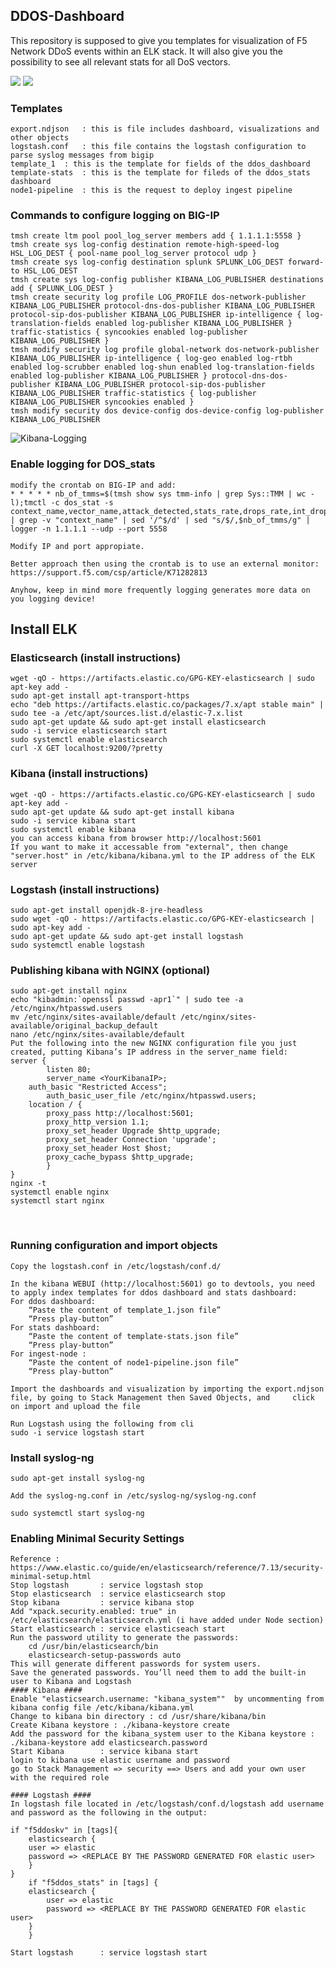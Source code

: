 ## DDOS-Dashboard

This repository is supposed to give you templates for visualization of F5 Network DDoS events within an ELK stack.
It will also give you the possibility to see all relevant stats for all DoS vectors.

<img src="images/image1.png">

<img src="images/image2.png">

### Templates

	export.ndjson	: this is file includes dashboard, visualizations and other objects
	logstash.conf	: this file contains the logstash configuration to parse syslog messages from bigip
	template_1	: this is the template for fields of the ddos_dashboard
	template-stats	: this is the template for fileds of the ddos_stats dashboard
	node1-pipeline  : this is the request to deploy ingest pipeline

### Commands to configure logging on BIG-IP
	tmsh create ltm pool pool_log_server members add { 1.1.1.1:5558 }
	tmsh create sys log-config destination remote-high-speed-log HSL_LOG_DEST { pool-name pool_log_server protocol udp }
	tmsh create sys log-config destination splunk SPLUNK_LOG_DEST forward-to HSL_LOG_DEST
	tmsh create sys log-config publisher KIBANA_LOG_PUBLISHER destinations add { SPLUNK_LOG_DEST }
	tmsh create security log profile LOG_PROFILE dos-network-publisher KIBANA_LOG_PUBLISHER protocol-dns-dos-publisher KIBANA_LOG_PUBLISHER protocol-sip-dos-publisher KIBANA_LOG_PUBLISHER ip-intelligence { log-translation-fields enabled log-publisher KIBANA_LOG_PUBLISHER } traffic-statistics { syncookies enabled log-publisher KIBANA_LOG_PUBLISHER }
	tmsh modify security log profile global-network dos-network-publisher KIBANA_LOG_PUBLISHER ip-intelligence { log-geo enabled log-rtbh enabled log-scrubber enabled log-shun enabled log-translation-fields enabled log-publisher KIBANA_LOG_PUBLISHER } protocol-dns-dos-publisher KIBANA_LOG_PUBLISHER protocol-sip-dos-publisher KIBANA_LOG_PUBLISHER traffic-statistics { log-publisher KIBANA_LOG_PUBLISHER syncookies enabled }
	tmsh modify security dos device-config dos-device-config log-publisher KIBANA_LOG_PUBLISHER

![Kibana-Logging](https://user-images.githubusercontent.com/58518999/114186432-235da700-9947-11eb-9662-67eede1773d2.png)

### Enable logging for DOS_stats
	modify the crontab on BIG-IP and add: 
	* * * * * nb_of_tmms=$(tmsh show sys tmm-info | grep Sys::TMM | wc -l);tmctl -c dos_stat -s context_name,vector_name,attack_detected,stats_rate,drops_rate,int_drops_rate,ba_stats_rate,ba_drops_rate,bd_stats_rate,bd_drops_rate,detection,mitigation_low,mitigation_high,detection_ba,mitigation_ba_low,mitigation_ba_high,detection_bd,mitigation_bd_low,mitigation_bd_high | grep -v "context_name" | sed '/^$/d' | sed "s/$/,$nb_of_tmms/g" | logger -n 1.1.1.1 --udp --port 5558

	Modify IP and port appropiate.
	
	Better approach then using the crontab is to use an external monitor:
	https://support.f5.com/csp/article/K71282813
	
	Anyhow, keep in mind more frequently logging generates more data on you logging device!
	

## Install ELK
### Elasticsearch (install instructions)
	wget -qO - https://artifacts.elastic.co/GPG-KEY-elasticsearch | sudo apt-key add -
	sudo apt-get install apt-transport-https
	echo "deb https://artifacts.elastic.co/packages/7.x/apt stable main" | sudo tee -a /etc/apt/sources.list.d/elastic-7.x.list
	sudo apt-get update && sudo apt-get install elasticsearch
	sudo -i service elasticsearch start
	sudo systemctl enable elasticsearch
	curl -X GET localhost:9200/?pretty
	
### Kibana (install instructions)
	wget -qO - https://artifacts.elastic.co/GPG-KEY-elasticsearch | sudo apt-key add -
	sudo apt-get update && sudo apt-get install kibana
	sudo -i service kibana start
	sudo systemctl enable kibana
	you can access kibana from browser http://localhost:5601
	If you want to make it accessable from "external", then change "server.host" in /etc/kibana/kibana.yml to the IP address of the ELK server
	
### Logstash (install instructions)
	sudo apt-get install openjdk-8-jre-headless
	sudo wget -qO - https://artifacts.elastic.co/GPG-KEY-elasticsearch | sudo apt-key add -
	sudo apt-get update && sudo apt-get install logstash
	sudo systemctl enable logstash
	
### Publishing kibana with NGINX (optional)
	sudo apt-get install nginx
	echo "kibadmin:`openssl passwd -apr1`" | sudo tee -a /etc/nginx/htpasswd.users
	mv /etc/nginx/sites-available/default /etc/nginx/sites-available/original_backup_default
	nano /etc/nginx/sites-available/default
	Put the following into the new NGINX configuration file you just created, putting Kibana’s IP address in the server_name field:
	server {
    		listen 80;
    		server_name <YourKibanaIP>;
   	 	auth_basic "Restricted Access";
    		auth_basic_user_file /etc/nginx/htpasswd.users;
    	location / {
        	proxy_pass http://localhost:5601;
        	proxy_http_version 1.1;
        	proxy_set_header Upgrade $http_upgrade;
        	proxy_set_header Connection 'upgrade';
        	proxy_set_header Host $host;
        	proxy_cache_bypass $http_upgrade;        
    		}
	}
	nginx -t
	systemctl enable nginx
	systemctl start nginx

 
### Running configuration and import objects

	Copy the logstash.conf in /etc/logstash/conf.d/
	
	In the kibana WEBUI (http://localhost:5601) go to devtools, you need to apply index templates for ddos dashboard and stats dashboard:
	For ddos dashboard:
		“Paste the content of template_1.json file”
		“Press play-button”
	For stats dashboard:
		“Paste the content of template-stats.json file”
		“Press play-button”
	For ingest-node :
		“Paste the content of node1-pipeline.json file”
		“Press play-button”
		
	Import the dashboards and visualization by importing the export.ndjson file, by going to Stack Management then Saved Objects, and 	  click on import and upload the file
 
	Run Logstash using the following from cli 
	sudo -i service logstash start

### Install syslog-ng

	sudo apt-get install syslog-ng
	
	Add the syslog-ng.conf in /etc/syslog-ng/syslog-ng.conf
	
	sudo systemctl start syslog-ng	
	
### Enabling Minimal Security Settings
	Reference : https://www.elastic.co/guide/en/elasticsearch/reference/7.13/security-minimal-setup.html
	Stop logstash 	   	: service logstash stop
	Stop elasticsearch 	: service elasticsearch stop
	Stop kibana  	   	: service kibana stop	
	Add "xpack.security.enabled: true" in /etc/elasticsearch/elasticsearch.yml (i have added under Node section)
	Start elasticsearch	: service elasticseach start
	Run the password utility to generate the passwords:
		cd /usr/bin/elasticsearch/bin
		elasticsearch-setup-passwords auto 
	This will generate different passwords for system users.
	Save the generated passwords. You’ll need them to add the built-in user to Kibana and Logstash
	#### Kibana #### 
	Enable "elasticsearch.username: "kibana_system""  by uncommenting from kibana config file /etc/kibana/kibana.yml
	Change to kibana bin directory : cd /usr/share/kibana/bin
	Create Kibana keystore : ./kibana-keystore create
	Add the password for the kibana_system user to the Kibana keystore : ./kibana-keystore add elasticsearch.password
	Start Kibana 		: service kibana start
	login to kibana use elastic username and password
	go to Stack Management => security ==> Users and add your own user with the required role 
	
	#### Logstash ####
	In logstash file located in /etc/logstash/conf.d/logstash add username and password as the following in the output:
	
	if "f5ddoskv" in [tags]{
        elasticsearch {
	    user => elastic
	    password => <REPLACE BY THE PASSWORD GENERATED FOR elastic user>
        }
	}
        if "f5ddos_stats" in [tags] {
        elasticsearch {
            user => elastic
            password => <REPLACE BY THE PASSWORD GENERATED FOR elastic user>
        }
        }
	
	Start logstash 		: service logstash start
	
	
	
	
	
	
	
